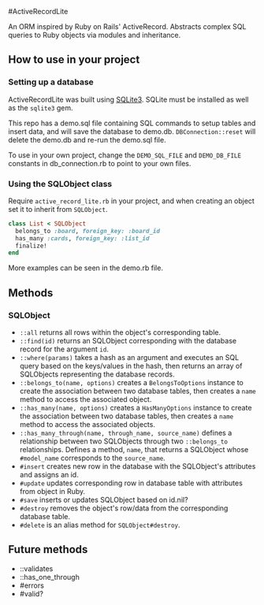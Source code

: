 #ActiveRecordLite

An ORM inspired by Ruby on Rails' ActiveRecord. Abstracts complex SQL queries to Ruby objects via modules and inheritance.

## How to use in your project

### Setting up a database

ActiveRecordLite was built using [SQLite3]. SQLite must be installed as well as the `sqlite3` gem.

This repo has a demo.sql file containing SQL commands to setup tables and insert data, and will save the database to demo.db. `DBConnection::reset` will delete the demo.db and re-run the demo.sql file.

To use in your own project, change the `DEMO_SQL_FILE` and `DEMO_DB_FILE` constants in db_connection.rb to point to your own files.

[SQLite3]: https://www.sqlite.org

### Using the SQLObject class

Require `active_record_lite.rb` in your project, and when creating an object set it to inherit from `SQLObject`.

```ruby
class List < SQLObject
  belongs_to :board, foreign_key: :board_id
  has_many :cards, foreign_key: :list_id
  finalize!
end
```

More examples can be seen in the demo.rb file.

## Methods
### SQLObject
* `::all` returns all rows within the object's corresponding table.
* `::find(id)` returns an SQLObject corresponding with the database record for the argument `id`.
* `::where(params)` takes a hash as an argument and executes an SQL query based on the keys/values in the hash, then returns an array of SQLObjects representing the database records.
* `::belongs_to(name, options)` creates a `BelongsToOptions` instance to create the association between two database tables, then creates a `name` method to access the associated object.
* `::has_many(name, options)` creates a `HasManyOptions` instance to create the association between two database tables, then creates a `name` method to access the associated objects.
* `::has_many_through(name, through_name, source_name)` defines a relationship between two SQLObjects through two `::belongs_to` relationships. Defines a method, `name`, that returns a SQLObject whose `#model_name` corresponds to the `source_name`.
* `#insert` creates new row in the database with the SQLObject's attributes and assigns an id.
* `#update` updates corresponding row in database table with attributes from object in Ruby.
* `#save` inserts or updates SQLObject based on id.nil?
* `#destroy` removes the object's row/data from the corresponding database table.
* `#delete` is an alias method for `SQLObject#destroy`.

## Future methods
* ::validates
* ::has_one_through
* #errors
* #valid?
